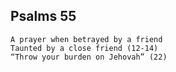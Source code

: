 ## Psalms 55

```
A prayer when betrayed by a friend
Taunted by a close friend (12-14)
“Throw your burden on Jehovah” (22)
```


